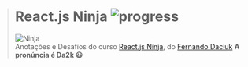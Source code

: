 ># **React.js Ninja** ![progress](http://progressed.io/bar/0?title=completed "progress")
> ![Ninja](https://blog.da2k.com.br/uploads/2016/05/curso-reactjs-ninja.png)  
> Anotações e Desafios do curso [React.js Ninja](https://www.udemy.com/curso-reactjs-ninja/), do [Fernando Daciuk](https://github.com/fdaciuk) **A pronúncia é Da2k :smiley:**



